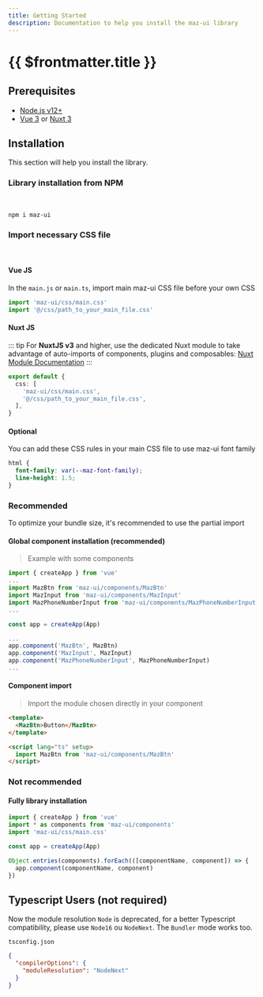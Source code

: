 ```yaml
---
title: Getting Started
description: Documentation to help you install the maz-ui library
---
```


# {{ $frontmatter.title }}

## Prerequisites

- [Node.js v12+](https://nodejs.org/)
- [Vue 3](https://v3.vuejs.org/) or [Nuxt 3](https://v3.nuxtjs.org/)

## Installation

This section will help you install the library.

### Library installation from NPM

<br />

<NpmBadge package="maz-ui" dist-tag="latest" />

```bash
npm i maz-ui
```

### Import necessary CSS file

<br />

#### Vue JS <NpmBadge package="vue" />

In the `main.js` or `main.ts`, import main maz-ui CSS file before your own CSS

```ts
import 'maz-ui/css/main.css'
import '@/css/path_to_your_main_file.css'
```

#### Nuxt JS <NpmBadge package="nuxt" />

::: tip
For **NuxtJS v3** and higher, use the dedicated Nuxt module to take advantage of auto-imports of components, plugins and composables: [Nuxt Module Documentation](./nuxt.md)
:::

```ts
export default {
  css: [
    'maz-ui/css/main.css',
    '@/css/path_to_your_main_file.css',
  ],
}
```

#### Optional

You can add these CSS rules in your main CSS file to use maz-ui font family

```css
html {
  font-family: var(--maz-font-family);
  line-height: 1.5;
}
```

### Recommended

To optimize your bundle size, it's recommended to use the partial import

#### Global component installation (recommended)

> Example with some components

```typescript
import { createApp } from 'vue'
...
import MazBtn from 'maz-ui/components/MazBtn'
import MazInput from 'maz-ui/components/MazInput'
import MazPhoneNumberInput from 'maz-ui/components/MazPhoneNumberInput'
...

const app = createApp(App)

...
app.component('MazBtn', MazBtn)
app.component('MazInput', MazInput)
app.component('MazPhoneNumberInput', MazPhoneNumberInput)
...
```

#### Component import

> Import the module chosen directly in your component

```html
<template>
  <MazBtn>Button</MazBtn>
</template>

<script lang="ts" setup>
  import MazBtn from 'maz-ui/components/MazBtn'
</script>
```

### Not recommended

#### Fully library installation

```typescript
import { createApp } from 'vue'
import * as components from 'maz-ui/components'
import 'maz-ui/css/main.css'

const app = createApp(App)

Object.entries(components).forEach(([componentName, component]) => {
  app.component(componentName, component)
})
```

## Typescript Users (not required)

Now the module resolution `Node` is deprecated, for a better Typescript compatibility, please use `Node16` ou `NodeNext`. The `Bundler` mode works too.

`tsconfig.json`

```json
{
  "compilerOptions": {
    "moduleResolution": "NodeNext"
  }
}
```

